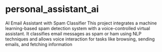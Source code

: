 # personal_assistant_ai
AI Email Assistant with Spam Classifier This project integrates a machine learning-based spam detection system with a voice-controlled virtual assistant. It classifies email messages as spam or ham using NLP techniques and allows voice interaction for tasks like browsing, sending emails, and fetching information
